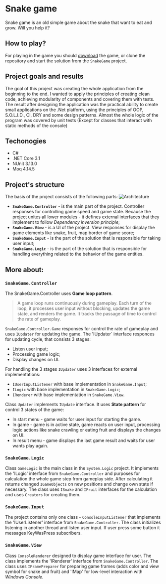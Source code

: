 # Snake game
Snake game is an old simple game about the snake that want to eat and grow. Will you help it?

## How to play?
For playing in the game you should [download](https://github.com/DmytroLynda/Snake/raw/master/SnakeGame.zip) the game,
or clone the repository and start the solution from the `SnakeGame` project.

## Project goals and results
The goal of this project was creating the whole application from the beginning to the end. I wanted to apply the principles of creating clean code, achieving modularity of components and covering them with tests. The result after designing the application was the practical ability to create small applications on the .Net platform, using the principles of OOP, S.O.L.I.D., CI, DRY and some design patterns. Almost the whole logic of the program was covered by unit tests (Except for classes that interact with static methods of the console)

## Techonogies
- С#
- .NET Core 3.1
- NUnit 3.13.0
- Moq 4.14.5

## Project's structure
The basis of the project consists of the following parts:
![Architecture](https://user-images.githubusercontent.com/58661187/90412087-f2c1b800-e0ac-11ea-9230-bf422ca50a3e.jpg)

* **`SnakeGame.Controller`** - is the main part of the project. Controller responses for controlling game speed and game state.
Because the project unites all lower modules - it defines external interfaces that they implement to follow *Dependency inversion principle*;
* **`SnakeGame.View`** - is a UI of the project. View responses for display the game elements like snake, fruit, map border of game score;
* **`SnakeGame.Input`** - is the part of the solution that is responsible for taking user input;
* **`SnakeGame.Logic`** - is the part of the solution that is responsible for handling everything related to the behavior of the game entities.

## More about:
### `SnakeGame.Controller`

The SnakeGame.Controller uses **Game loop pattern**. 
> A game loop runs continuously during gameplay. Each turn of the loop, it processes user input without blocking, updates the game state, and renders the game. It tracks the passage of time to control the rate of gameplay.

`SnakeGame.Controller.Game` responses for control the rate of gameplay and uses `IUpdater` for updating the game.
The 'IUpdater` interface responces for updating cycle, that consists 3 stages:
* Listen user input;
* Processing game logic;
* Display changes on UI.

For handling the 3 stages `IUpdater` uses 3 interfaces for external implementations:
* `IUserInputListener` with base implementation in `SnakeGame.Input`;
* `ILogic` with base implementation in `SnakeGame.Logic`;
* `IRenderer` with base implementation in `SnakeGame.View`.

Class `Updater` implements `IUpdate` interface. It uses **State pattern** for control 3 states of the game:
* In start menu - game waits for user input for starting the game.
* In game - game is in active state, game reacts on user input, processing logic actions like snake crawling or eating fruit and displays the changes on UI.
* In result menu - game displays the last game result and waits for user wants play again.

### `SnakeGame.Logic`
Class `GameLogic` is the main class in the `System.Logic` project. It implements the 'ILogic' interface from `SnakeGame.Controller`  and purposes for calculation the whole game step from gameplay side.
After calculating it returns changed `IGameObjects` on new positions and change own state if necessary. The class uses `ISnake` and `IFruit` interfaces for the calculation and uses `Creators` for creating them.

### `SnakeGame.Input`
The project contains only one class - `ConsoleInputListener` that implements the 'IUserListener' interface from `SnakeGame.Controller`. The class initializes listening in another thread and listen user input. If user press some button it messages KeyWasPress subscribers.

### `SnakeGame.View`
Class `ConsoleRenderer` designed to display game interface for user. The class implements the 'IRenderer' interface from `SnakeGame.Controller`. The class uses `IFramePreparer` for preparing game frames (adds color and view symbol for snake and fruit) and 'IMap' for low-level interaction with *Windows Console*.
